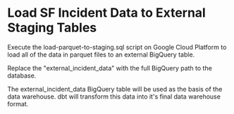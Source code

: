 # Load SF Incident Data to External Staging Tables

Execute the load-parquet-to-staging.sql script on Google Cloud Platform to load all of the data in parquet files to an external BigQuery table.

Replace the "external_incident_data" with the full BigQuery path to the database.

The external_incident_data BigQuery table will be used as the basis of the data warehouse.  dbt will transform this data into it's final data warehouse format.
